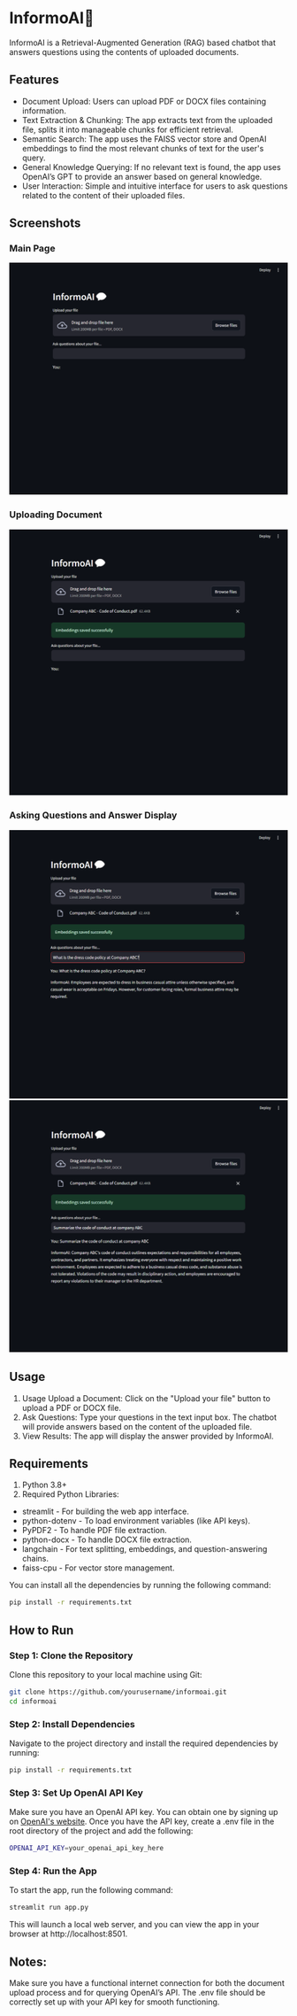 # InformoAI💬
InformoAI is a Retrieval-Augmented Generation (RAG) based chatbot that answers questions using the contents of uploaded documents.

## Features
* Document Upload: Users can upload PDF or DOCX files containing information.
* Text Extraction & Chunking: The app extracts text from the uploaded file, splits it into manageable chunks for efficient retrieval.
* Semantic Search: The app uses the FAISS vector store and OpenAI embeddings to find the most relevant chunks of text for the user's query.
* General Knowledge Querying: If no relevant text is found, the app uses OpenAI’s GPT to provide an answer based on general knowledge.
* User Interaction: Simple and intuitive interface for users to ask questions related to the content of their uploaded files.

## Screenshots
### Main Page
![Home Page](images/Screenshot%202025-01-22%20222319.png)

### Uploading Document
![Uploading Document](images/Screenshot%202025-01-22%20231049.png)

### Asking Questions and Answer Display
![Asking questions](images/Screenshot%202025-01-22%20224008.png)
![Answer](images/Screenshot%202025-01-22%20230353.png)

## Usage 
1. Usage
Upload a Document: Click on the "Upload your file" button to upload a PDF or DOCX file.
2. Ask Questions: Type your questions in the text input box. The chatbot will provide answers based on the content of the uploaded file.
3. View Results: The app will display the answer provided by InformoAI.

## Requirements
1. Python 3.8+
2. Required Python Libraries:
* streamlit - For building the web app interface.
* python-dotenv - To load environment variables (like API keys).
* PyPDF2 - To handle PDF file extraction.
* python-docx - To handle DOCX file extraction.
* langchain - For text splitting, embeddings, and question-answering chains.
* faiss-cpu - For vector store management.

You can install all the dependencies by running the following command:
```bash 
pip install -r requirements.txt
```

## How to Run
### Step 1: Clone the Repository
Clone this repository to your local machine using Git:

```bash
git clone https://github.com/yourusername/informoai.git
cd informoai
```

### Step 2: Install Dependencies
Navigate to the project directory and install the required dependencies by running:

```bash
pip install -r requirements.txt
```

### Step 3: Set Up OpenAI API Key
Make sure you have an OpenAI API key. You can obtain one by signing up on [OpenAI's website](https://openai.com/).
Once you have the API key, create a .env file in the root directory of the project and add the following:
```bash
OPENAI_API_KEY=your_openai_api_key_here
```

### Step 4: Run the App
To start the app, run the following command:
```bash
streamlit run app.py
```
This will launch a local web server, and you can view the app in your browser at http://localhost:8501.

## Notes:
Make sure you have a functional internet connection for both the document upload process and for querying OpenAI’s API.
The .env file should be correctly set up with your API key for smooth functioning.